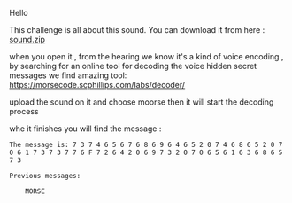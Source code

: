 Hello 


This challenge is all about this sound. You can download it from here : [sound.zip](https://github.com/tal3at7/Kaizen-Arabia-CTF/files/1887623/sound.zip)

when you open it , from the hearing we know it's a kind of voice encoding , by searching for an online tool for decoding the voice hidden secret messages we find amazing tool: 
https://morsecode.scphillips.com/labs/decoder/

upload the sound on it and choose moorse then it will start the decoding process 

whe it finishes you will find the message : 

```
The message is: 7 3 7 4 6 5 6 7 6 8 6 9 6 4 6 5 2 0 7 4 6 8 6 5 2 0 7 0 6 1 7 3 7 3 7 7 6 F 7 2 6 4 2 0 6 9 7 3 2 0 7 0 6 5 6 1 6 3 6 8 6 5 7 3

Previous messages:

    MORSE
```
